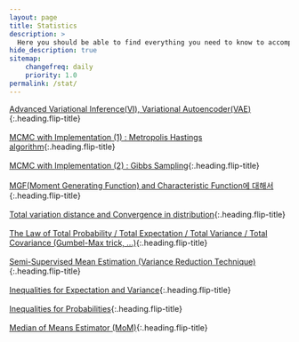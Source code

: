 ```yaml
---
layout: page
title: Statistics
description: >
  Here you should be able to find everything you need to know to accomplish the most common tasks when blogging with Hydejack.
hide_description: true
sitemap:
    changefreq: daily
    priority: 1.0
permalink: /stat/
---
```


[Advanced Variational Inference(VI), Variational Autoencoder(VAE)]{:.heading.flip-title} \
\
[MCMC with Implementation (1) : Metropolis Hastings algorithm]{:.heading.flip-title} \
\
[MCMC with Implementation (2) : Gibbs Sampling]{:.heading.flip-title} \
\
[MGF(Moment Generating Function) and Characteristic Function에 대해서]{:.heading.flip-title} \
\
[Total variation distance and Convergence in distribution]{:.heading.flip-title}\
\
[The Law of Total Probability / Total Expectation / Total Variance / Total Covariance (Gumbel-Max trick, ...)]{:.heading.flip-title} \
\
[Semi-Supervised Mean Estimation (Variance Reduction Technique)]{:.heading.flip-title}\
\
[Inequalities for Expectation and Variance]{:.heading.flip-title}\
\
[Inequalities for Probabilities]{:.heading.flip-title}\
\
[Median of Means Estimator (MoM)]{:.heading.flip-title}

[Advanced Variational Inference(VI), Variational Autoencoder(VAE)]: /stat/2024-03-02-vi
[MCMC with Implementation (1) : Metropolis Hastings algorithm]: /stat/2024-03-04-mcmc
[MCMC with Implementation (2) : Gibbs Sampling]: /stat/2024-03-06-gibbs
[MGF(Moment Generating Function) and Characteristic Function에 대해서]: /stat/2024-04-12-MGF
[Total variation distance and Convergence in distribution]: /stat/2024-04-14-dTV
[The Law of Total Probability / Total Expectation / Total Variance / Total Covariance (Gumbel-Max trick, ...)]: /stat/2024-04-14-lawtotal
[Semi-Supervised Mean Estimation (Variance Reduction Technique)]: /stat/2024-04-16-SSmean
[Inequalities for Expectation and Variance]: /stat/2024-04-16-ineq1
[Inequalities for Probabilities]: /stat/2024-04-18-ineq2
[Median of Means Estimator (MoM)]: /stat/2024-04-19-MoM